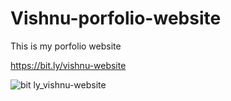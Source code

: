 # Vishnu-porfolio-website

This is my porfolio website

https://bit.ly/vishnu-website


![bit ly_vishnu-website](https://user-images.githubusercontent.com/75430163/174290182-0c1f7e59-18ef-4d1f-88fd-b3d570bcec2c.png)
